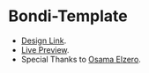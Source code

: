 # Bondi-Template

-   [Design Link](https://www.graphberry.com/item/bondi-psd-landing-page).
-   [Live Preview](https://philopaterhany.github.io/Bondi-Template/).
-   Special Thanks to [Osama Elzero](https://www.youtube.com/playlist?list=PLDoPjvoNmBAyvm7f--dc6XqkpfDcen_vQ).
